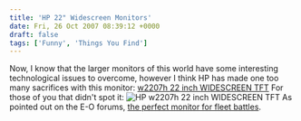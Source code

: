 ```yaml
---
title: 'HP 22" Widescreen Monitors'
date: Fri, 26 Oct 2007 08:39:12 +0000
draft: false
tags: ['Funny', 'Things You Find']
---
```


Now, I know that the larger monitors of this world have some interesting technological issues to overcome, however I think HP has made one too many sacrifices with this monitor: [w2207h 22 inch WIDESCREEN TFT](https://web.archive.org/web/20080219171552/http://www.comet.co.uk/cometbrowse/product.do?sku=424110&tab=specification) For those of you that didn't spot it: ![HP w2207h 22 inch WIDESCREEN TFT](/img/archive/2007/10/hp5minuteresponse.png) As pointed out on the E-O forums, [the perfect monitor for fleet battles](http://www.eve-search.com/thread/621684/page/1#5).